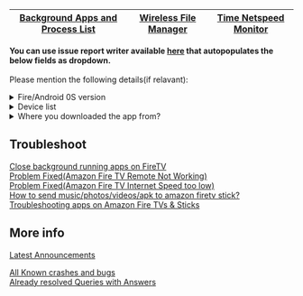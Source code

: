 |[Background Apps and Process List](https://github.com/visnkmr/backgroundappslist/issues)|[Wireless File Manager](https://github.com/visnkmr/wfm/issues)|[Time Netspeed Monitor](https://github.com/visnkmr/timenetspeed/issues)|
|---|---|---|

**You can use issue report writer available [here](https://visnkmr.github.io/issuereportwriter/) that autopopulates the below fields as dropdown.**
<br>  
Please mention the following details(if relavant):
<details>
<summary>Fire/Android 0S version </summary>


* Android 10 
* Android 9 \(Pie\) \(Fire OS 7\)
* Android 8 \(Oreo\)
* Android 7 \(Nougat\) \(Fire OS 6\)
* Android 6 \(Marshmallow\)
* Android 5 \(Lollipop\) \(Fire OS 5\)
* Android 4 and below
</details>
<details>
<summary>Device list</summary>


- Amazon Fire TV
- Android TV
- Amazon Fire Tablet
- Android Mobile Phone
- Android Tablet
- Chromecast with Google TV
</details> 
<details>
<summary>Where you downloaded the app from?</summary>


- Google Play
- Amazon Appstore
</details> 
<!-- <details>
<summary>Google Play</summary>
<br>

|[Background Apps and Process List](https://github.com/visnkmr/backgroundappslist/issues)|[Wireless File Manager](https://github.com/visnkmr/wfm/issues)|[Time Netspeed Monitor](https://github.com/visnkmr/timenetspeed/issues)|
|---|---|---|
  
Please mention the following details(if relavant):

* Which device are you using the app on??
* Fire/Android 0S version 
</details>
<details>
<summary>Amazon Appstore</summary>
<br>

|[Background Apps and Process List](https://github.com/visnkmr/backgroundappslist/issues)|[Wireless File Manager](https://github.com/visnkmr/wfm/issues)|[Time Netspeed Monitor](https://github.com/visnkmr/timenetspeed/issues)|
|---|---|---|
  
Please mention the following details(if relavant):

* Which device are you using the app on??
* Fire/Android 0S version 
</details> -->
  
## Troubleshoot
[Close background running apps on FireTV](http://appchoose.blogspot.com/2017/10/close-background-process-firetv.html)  
[Problem Fixed\(Amazon Fire TV Remote Not Working\)](https://appchoose.blogspot.com/2018/08/problem-fixed-amazon-fire-tv-remote-not.html)  
[Problem Fixed\(Amazon Fire TV Internet Speed too low\)](https://appchoose.blogspot.com/2018/12/problem-fixed-amazon-fire-tv-internet.html)  
[How to send music/photos/videos/apk to amazon firetv stick? ](https://appchoose.blogspot.com/2018/12/how-to-send-recieve-transfer-files-to-fire-tv.html)  
[Troubleshooting apps on Amazon Fire TVs & Sticks ](https://appchoose.blogspot.com/2019/05/troubleshooting-apps-on-amazon-fire-tv.html)

## More info
[Latest Announcements](https://t.me/s/vishnunkmr)  
<!-- *No telegram account/login is required to browse telegram channel.*   -->
[All Known crashes and bugs](https://telegra.ph/Known-Crashes-03-08)  
[Already resolved Queries with Answers](https://telegra.ph/Queries-Resolved-02-05)  
<!-- ## Help
<details>
<summary>Fire/Android 0S version </summary>
<br>


* Android 10 
* Android 9 \(Pie\) \(Fire OS 7\)
* Android 8 \(Oreo\)
* Android 7 \(Nougat\) \(Fire OS 6\)
* Android 6 \(Marshmallow\)
* Android 5 \(Lollipop\) \(Fire OS 5\)
* Android 4 and below
<br>
</details>
<details>
<summary>Device list</summary>
<br>


- Amazon Fire TV
- Android TV
- Amazon Fire Tablet
- Android Mobile Phone
- Android Tablet
- Chromecast with Google TV
<br>
</details> -->
